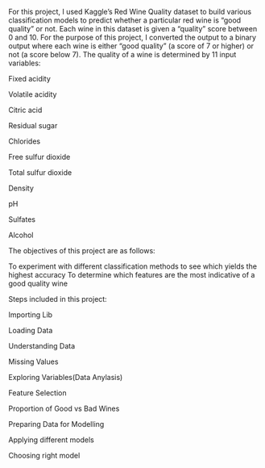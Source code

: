 For this project, I used Kaggle’s Red Wine Quality dataset to build various classification models to predict whether a particular red wine is “good quality” or not. Each wine in this dataset is given a “quality” score between 0 and 10. For the purpose of this project, I converted the output to a binary output where each wine is either “good quality” (a score of 7 or higher) or not (a score below 7). The quality of a wine is determined by 11 input variables:

Fixed acidity

Volatile acidity

Citric acid

Residual sugar

Chlorides

Free sulfur dioxide

Total sulfur dioxide

Density

pH

Sulfates

Alcohol


The objectives of this project are as follows:

To experiment with different classification methods to see which yields the highest accuracy
To determine which features are the most indicative of a good quality wine

Steps included in this project:

Importing Lib

Loading Data

Understanding Data

Missing Values

Exploring Variables(Data Anylasis)

Feature Selection

Proportion of Good vs Bad Wines

Preparing Data for Modelling

Applying different models

Choosing right model

